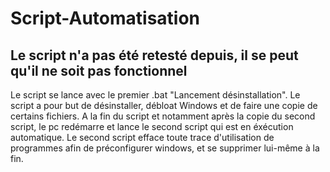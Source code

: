 # Script-Automatisation
## Le script n'a pas été retesté depuis, il se peut qu'il ne soit pas fonctionnel
Le script se lance avec le premier .bat "Lancement désinstallation".
Le script a pour but de désinstaller, débloat Windows et de faire une copie de certains fichiers. A la fin du script et notamment après la copie du second script, le pc redémarre et lance le second script qui est en éxécution automatique.
Le second script efface toute trace d'utilisation de programmes afin de préconfigurer windows, et se supprimer lui-même à la fin. 

